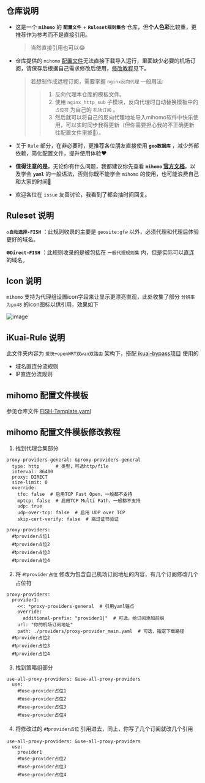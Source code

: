 ## 仓库说明
- 这是一个 **`mihomo`** 的 **`配置文件`** + **`Ruleset规则集合`** 仓库，但**个人色彩**比较重，更推荐作为参考而不是直接引用。
  > 当然直接引用也可以😂

- 仓库提供的 `mihomo` [配置文件](https://github.com/refined-fish/clash_rule_fish?tab=readme-ov-file#配置文件模板)无法直接下载导入运行，里面缺少必要的机场订阅，请保存后根据自己需求修改后使用，[修改教程](https://github.com/refined-fish/clash_rule_fish#mihomo-%E9%85%8D%E7%BD%AE%E6%96%87%E4%BB%B6%E6%A8%A1%E6%9D%BF%E4%BF%AE%E6%94%B9%E6%95%99%E7%A8%8B)见下。
  > 若想制作成远程订阅，需要掌握 `nginx反向代理` 一般用法:
  >> 1. 反向代理本仓库的模板文件。
  >> 2. 使用 `nginx_http_sub` 子模块，反向代理时自动替换模板中的 `占位符` 为自己的 `机场订阅` 。
  >> 3. 然后就可以将自己的反向代理地址导入mihomo软件中快乐使用，可以实时同步我得更新（但你需要担心我的不正确更新往配置文件里掺💩）。

- 关于 `Rule` 部分，在非必要时，更推荐各位朋友直接使用 **`geo数据库`** ，减少外部依赖，简化配置文件，提升使用体验❤️

- **值得注意的是**，无论你有什么问题，我都建议你先查看 **`mihomo` [官方文档](https://wiki.metacubex.one/config/general/)**，以及学会 **`yaml`** 的一般语法，否则你既不能学会 `mihomo` 的使用，也可能浪费自己和大家的时间🥲

- 欢迎各位在 `issue` 友善讨论，我看到了都会抽时间回复。

## Ruleset 说明
**`♻️自动选择-FISH`** ：此规则收录的主要是 `geosite:gfw` 以外，必须代理和代理后体验更好的域名。

**`🌐Direct-FISH`** ：此规则收录的是被包括在 `一般代理规则集` 内，但是实际可以直连的域名。

## Icon 说明
`mihomo` 支持为代理组设置icon字段来让显示更漂亮直观，此处收集了部分 `分辨率为px48` 的icon图标以供引用，效果如下
  
  ![image](https://github.com/user-attachments/assets/9fbfd5f6-fe80-4745-8ba0-e1716ccce26f)


## iKuai-Rule 说明
此文件夹内容为 `爱快+openWRT双wan双路由` 架构下，搭配 [ikuai-bypass项目](https://github.com/joyanhui/ikuai-bypass) 使用的
  -  域名直连分流规则
  -  IP直连分流规则

## mihomo 配置文件模板
参见仓库文件 [FISH-Template.yaml](https://raw.githubusercontent.com/refined-fish/clash_rule_fish/refs/heads/main/FISH-Template.yaml)

## mihomo 配置文件模板修改教程
1. 找到代理合集部分
```
proxy-providers-general: &proxy-providers-general
  type: http      # 类型，可选http/file
  interval: 86400
  proxy: DIRECT
  size-limit: 0
  override:
    tfo: false  # 启用TCP Fast Open，一般都不支持
    mptcp: false  # 启用TCP Multi Path，一般都不支持
    udp: true
    udp-over-tcp: false  # 启用 UDP over TCP
    skip-cert-verify: false  # 跳过证书验证

proxy-providers:
  #❗provider占位1
  #❗provider占位2
  #❗provider占位3
  #❗provider占位4
```
2. 将 `#❗provider占位` 修改为包含自己机场订阅地址的内容，有几个订阅修改几个占位符
```
proxy-providers:
  provider1:
    <<: *proxy-providers-general  # 引用yaml锚点
    override:
      additional-prefix: "provider1|"  # 可选，给订阅添加前缀
    url: "你的机场订阅地址"
    path: ./providers/proxy-provider_main.yaml  # 可选，指定下载路径
  #❗provider占位2
  #❗provider占位3
  #❗provider占位4
```
3. 找到策略组部分
```
use-all-proxy-providers: &use-all-proxy-providers
  use:
    #❗use-provider占位1
    #❗use-provider占位2
    #❗use-provider占位3
    #❗use-provider占位4
```
4. 将修改过的 `#❗provider占位` 引用进去，同上，你写了几个订阅就改几个引用
```
use-all-proxy-providers: &use-all-proxy-providers
  use:
    provider1
    #❗use-provider占位2
    #❗use-provider占位3
    #❗use-provider占位4
```